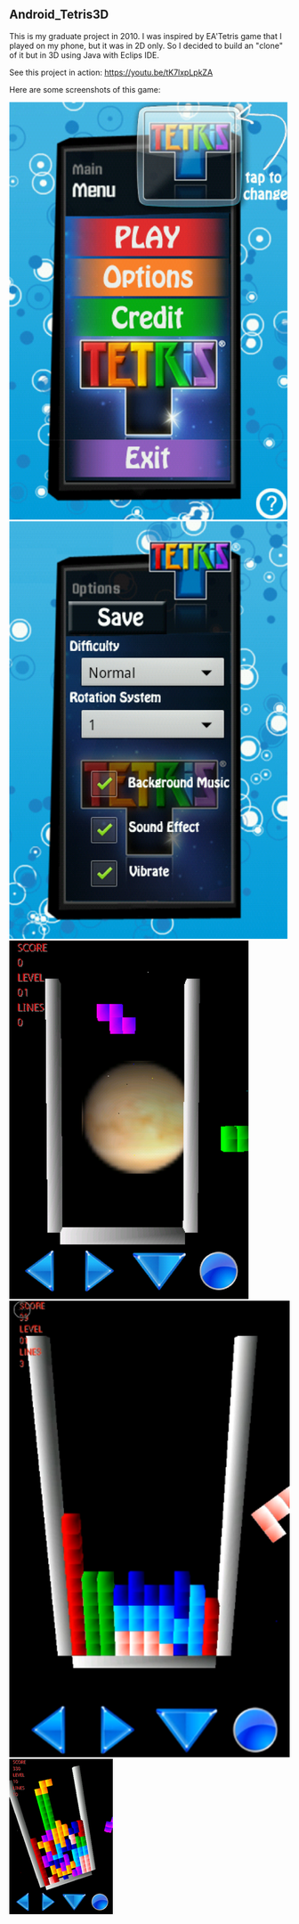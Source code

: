 ## Android_Tetris3D

This is my graduate project in 2010.
I was inspired by EA'Tetris game that I played on my phone, but it was in 2D only. So I decided to build an "clone" of it but in 3D using Java with Eclips IDE.

See this project in action:
https://youtu.be/tK7lxpLpkZA

Here are some screenshots of this game:

![Menu](Picture1.png)
![Option](Picture2.png)
![Play1](Picture3.png)
![Play2](Picture4.png)
![Play3](Picture5.png)
